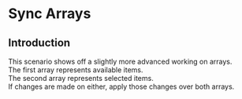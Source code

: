 # Sync Arrays

## Introduction

This scenario shows off a slightly more advanced working on arrays.  
The first array represents available items.  
The second array represents selected items.  
If changes are made on either, apply those changes over both arrays.